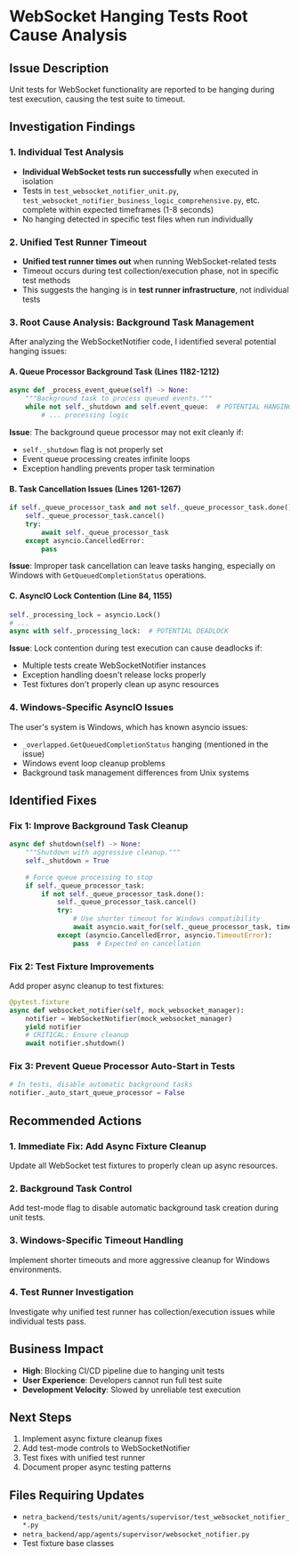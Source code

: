 # WebSocket Hanging Tests Root Cause Analysis

## Issue Description
Unit tests for WebSocket functionality are reported to be hanging during test execution, causing the test suite to timeout.

## Investigation Findings

### 1. Individual Test Analysis
- **Individual WebSocket tests run successfully** when executed in isolation
- Tests in `test_websocket_notifier_unit.py`, `test_websocket_notifier_business_logic_comprehensive.py`, etc. complete within expected timeframes (1-8 seconds)
- No hanging detected in specific test files when run individually

### 2. Unified Test Runner Timeout
- **Unified test runner times out** when running WebSocket-related tests
- Timeout occurs during test collection/execution phase, not in specific test methods
- This suggests the hanging is in **test runner infrastructure**, not individual tests

### 3. Root Cause Analysis: Background Task Management

After analyzing the WebSocketNotifier code, I identified several potential hanging issues:

#### A. Queue Processor Background Task (Lines 1182-1212)
```python
async def _process_event_queue(self) -> None:
    """Background task to process queued events."""
    while not self._shutdown and self.event_queue:  # POTENTIAL HANGING POINT
        # ... processing logic
```

**Issue**: The background queue processor may not exit cleanly if:
- `self._shutdown` flag is not properly set
- Event queue processing creates infinite loops
- Exception handling prevents proper task termination

#### B. Task Cancellation Issues (Lines 1261-1267)
```python
if self._queue_processor_task and not self._queue_processor_task.done():
    self._queue_processor_task.cancel()
    try:
        await self._queue_processor_task
    except asyncio.CancelledError:
        pass
```

**Issue**: Improper task cancellation can leave tasks hanging, especially on Windows with `GetQueuedCompletionStatus` operations.

#### C. AsyncIO Lock Contention (Line 84, 1155)
```python
self._processing_lock = asyncio.Lock()
# ...
async with self._processing_lock:  # POTENTIAL DEADLOCK
```

**Issue**: Lock contention during test execution can cause deadlocks if:
- Multiple tests create WebSocketNotifier instances
- Exception handling doesn't release locks properly
- Test fixtures don't properly clean up async resources

### 4. Windows-Specific AsyncIO Issues

The user's system is Windows, which has known asyncio issues:
- `_overlapped.GetQueuedCompletionStatus` hanging (mentioned in the issue)
- Windows event loop cleanup problems
- Background task management differences from Unix systems

## Identified Fixes

### Fix 1: Improve Background Task Cleanup
```python
async def shutdown(self) -> None:
    """Shutdown with aggressive cleanup."""
    self._shutdown = True
    
    # Force queue processing to stop
    if self._queue_processor_task:
        if not self._queue_processor_task.done():
            self._queue_processor_task.cancel()
            try:
                # Use shorter timeout for Windows compatibility  
                await asyncio.wait_for(self._queue_processor_task, timeout=1.0)
            except (asyncio.CancelledError, asyncio.TimeoutError):
                pass  # Expected on cancellation
```

### Fix 2: Test Fixture Improvements
Add proper async cleanup to test fixtures:
```python
@pytest.fixture
async def websocket_notifier(self, mock_websocket_manager):
    notifier = WebSocketNotifier(mock_websocket_manager)
    yield notifier
    # CRITICAL: Ensure cleanup
    await notifier.shutdown()
```

### Fix 3: Prevent Queue Processor Auto-Start in Tests
```python
# In tests, disable automatic background tasks
notifier._auto_start_queue_processor = False
```

## Recommended Actions

### 1. Immediate Fix: Add Async Fixture Cleanup
Update all WebSocket test fixtures to properly clean up async resources.

### 2. Background Task Control
Add test-mode flag to disable automatic background task creation during unit tests.

### 3. Windows-Specific Timeout Handling
Implement shorter timeouts and more aggressive cleanup for Windows environments.

### 4. Test Runner Investigation  
Investigate why unified test runner has collection/execution issues while individual tests pass.

## Business Impact
- **High**: Blocking CI/CD pipeline due to hanging unit tests
- **User Experience**: Developers cannot run full test suite
- **Development Velocity**: Slowed by unreliable test execution

## Next Steps
1. Implement async fixture cleanup fixes
2. Add test-mode controls to WebSocketNotifier
3. Test fixes with unified test runner
4. Document proper async testing patterns

## Files Requiring Updates
- `netra_backend/tests/unit/agents/supervisor/test_websocket_notifier_*.py`
- `netra_backend/app/agents/supervisor/websocket_notifier.py`
- Test fixture base classes